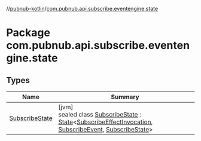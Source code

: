 //[pubnub-kotlin](../../index.md)/[com.pubnub.api.subscribe.eventengine.state](index.md)

# Package com.pubnub.api.subscribe.eventengine.state

## Types

| Name | Summary |
|---|---|
| [SubscribeState](-subscribe-state/index.md) | [jvm]<br>sealed class [SubscribeState](-subscribe-state/index.md) : [State](../com.pubnub.api.eventengine/-state/index.md)&lt;[SubscribeEffectInvocation](../com.pubnub.api.subscribe.eventengine.effect/-subscribe-effect-invocation/index.md), [SubscribeEvent](../com.pubnub.api.subscribe.eventengine.event/-subscribe-event/index.md), [SubscribeState](-subscribe-state/index.md)&gt; |
